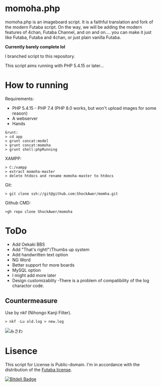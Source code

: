 # momoha.php

momoha.php is an imageboard script.
It is a faithful translation and fork of the modern Futaba script. On the way, we will be adding the modern features of 4chan, Futaba Channel, and on and on.... you can make it just like Futaba, Futaba and 4chan, or just plain vanilla Futaba. 

**Currently barely complete lol**

I branched script to this repository.

This script aims running with PHP 5.4.15 or later...

# How to running
Requirements:
- PHP 5.4.15 - PHP 7.4 (PHP 8.0 works, but won't upload images for some reason)
- A webserver
- Hands

```
Grunt:
> cd app
> grunt concat:model
> grunt concat:momoha
> grunt shell:phpRunning
```
XAMPP:
```
> C:/xampp
> extract momoha-master
> delete htdocs and rename momoha-master to htdocs
```
Git:
```
> git clone ssh://git@github.com:ShockAwer/momha.git
```
Github CMD:
```
>gh repo clone ShockAwer/momoha
```
# ToDo

- Add Oekaki BBS
- Add "That's right!"/Thumbs up system
- Add handwritten text option
- NG Word
- Better support for more boards
- MySQL option
- I might add more later
- Design customizablity
-There is a problem of compatibility of the log charactor code.

## Countermeasure

Use by nkf (Nihongo Kanji Filter).

```
> nkf -Lu old.log > new.log
```

![みさわ](http://jigokuno.img.jugem.jp/20090928_1487687.gif)

# Lisence

This script for License is Public-domain.
I'm in accordance with the distribution of the [Futaba license](http://www.2chan.net/script/).


[![Bitdeli Badge](https://d2weczhvl823v0.cloudfront.net/futoase/futaba-ng/trend.png)](https://bitdeli.com/free "Bitdeli Badge")
